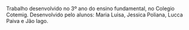 Trabalho desenvolvido no 3º ano do ensino fundamental, no Colegio Cotemig.
Desenvolvido pelo alunos: Maria Luisa, Jessica Poliana, Lucca Paiva e Jão Iago. 
